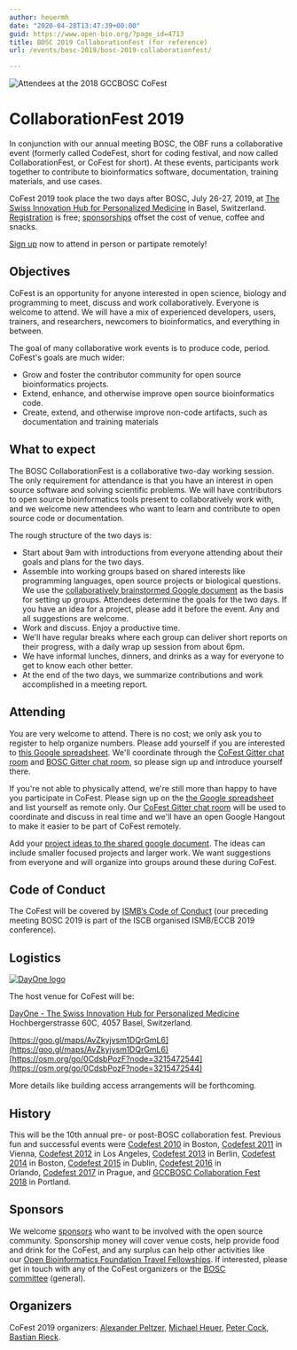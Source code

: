 ```yaml
---
author: heuermh
date: "2020-04-28T13:47:39+00:00"
guid: https://www.open-bio.org/?page_id=4713
title: BOSC 2019 CollaborationFest (for reference)
url: /events/bosc-2019/bosc-2019-collaborationfest/

---
```

![Attendees at the 2018 GCCBOSC CoFest](/obf-hugo-test/wp/wp-content/uploads/2019/02/attendees_stairs.jpg)

# CollaborationFest 2019

In conjunction with our annual meeting BOSC, the OBF runs a collaborative event (formerly called CodeFest, short for coding festival, and now called CollaborationFest, or CoFest for short). At these events, participants work together to contribute to bioinformatics software, documentation, training materials, and use cases.

CoFest 2019 took place the two days after BOSC, July 26-27, 2019, at [The Swiss Innovation Hub for Personalized Medicine](https://www.dayone.swiss/dayone.html) in Basel, Switzerland. [Registration](https://docs.google.com/spreadsheets/d/1KmUvbKo7AXwivjCLkFv3Dd-z4fhNrS2pXotMse9QGCg/edit#gid=0) is free; [sponsorships](/obf-hugo-test/events/bosc/sponsors/) offset the cost of venue, coffee and snacks.

[Sign up](https://docs.google.com/spreadsheets/d/1KmUvbKo7AXwivjCLkFv3Dd-z4fhNrS2pXotMse9QGCg/edit#gid=0) now to attend in person or partipate remotely!

## Objectives

CoFest is an opportunity for anyone interested in open science, biology and programming to meet, discuss and work collaboratively. Everyone is welcome to attend. We will have a mix of experienced developers, users, trainers, and researchers, newcomers to bioinformatics, and everything in between.

The goal of many collaborative work events is to produce code, period. CoFest's goals are much wider:

- Grow and foster the contributor community for open source bioinformatics projects.
- Extend, enhance, and otherwise improve open source bioinformatics code.
- Create, extend, and otherwise improve non-code artifacts, such as documentation and training materials

## What to expect

The BOSC CollaborationFest is a collaborative two-day working session. The only requirement for attendance is that you have an interest in open source software and solving scientific problems. We will have contributors to open source bioinformatics tools present to collaboratively work with, and we welcome new attendees who want to learn and contribute to open source code or documentation.

The rough structure of the two days is:

- Start about 9am with introductions from everyone attending about their goals and plans for the two days.
- Assemble into working groups based on shared interests like programming languages, open source projects or biological questions. We use the [collaboratively brainstormed Google document](https://docs.google.com/document/d/1UaScEaOchWPCTdBei8PLCIcKLEqVdhDimOj4zFydhnk/edit?usp=sharing) as the basis for setting up groups. Attendees determine the goals for the two days. If you have an idea for a project, please add it before the event. Any and all suggestions are welcome.
- Work and discuss. Enjoy a productive time.
- We'll have regular breaks where each group can deliver short reports on their progress, with a daily wrap up session from about 6pm.
- We have informal lunches, dinners, and drinks as a way for everyone to get to know each other better.
- At the end of the two days, we summarize contributions and work accomplished in a meeting report.

## Attending

You are very welcome to attend. There is no cost; we only ask you to register to help organize numbers. Please add yourself if you are interested to [this Google spreadsheet](https://docs.google.com/spreadsheets/d/1KmUvbKo7AXwivjCLkFv3Dd-z4fhNrS2pXotMse9QGCg/edit?usp=sharing). We'll coordinate through the [CoFest Gitter chat room](https://gitter.im/chapmanb/obf-codefest) and [BOSC Gitter chat room](https://gitter.im/OBF/BOSC_community), so please sign up and introduce yourself there.

If you're not able to physically attend, we're still more than happy to have you participate in CoFest. Please sign up on the [the Google spreadsheet](https://docs.google.com/spreadsheets/d/1KmUvbKo7AXwivjCLkFv3Dd-z4fhNrS2pXotMse9QGCg/edit?usp=sharing) and list yourself as remote only. Our [CoFest Gitter chat room](https://gitter.im/chapmanb/obf-codefest) will be used to coordinate and discuss in real time and we'll have an open Google Hangout to make it easier to be part of CoFest remotely.

Add your [project ideas to the shared google document](https://docs.google.com/document/d/1UaScEaOchWPCTdBei8PLCIcKLEqVdhDimOj4zFydhnk/edit?usp=sharing). The ideas can include smaller focused projects and larger work. We want suggestions from everyone and will organize into groups around these during CoFest.

## Code of Conduct

The CoFest will be covered by [ISMB’s Code of Conduct](https://www.iscb.org/ismbeccb2019-codeofconduct) (our preceding meeting BOSC 2019 is part of the ISCB organised ISMB/ECCB 2019 conference).

## Logistics

[![DayOne logo](/obf-hugo-test/wp/wp-content/uploads/2019/05/dayone_logo.png)](https://www.dayone.swiss/dayone.html)

The host venue for CoFest will be:

[DayOne - The Swiss Innovation Hub for Personalized Medicine](https://www.dayone.swiss/dayone.html)  
Hochbergerstrasse 60C, 4057 Basel, Switzerland.

[https://goo.gl/maps/AvZkyjvsm1DQrGmL6](https://goo.gl/maps/AvZkyjvsm1DQrGmL6)  
[https://osm.org/go/0CdsbPozF?node=3215472544](https://osm.org/go/0CdsbPozF?node=3215472544)

More details like building access arrangements will be forthcoming.

## History

This will be the 10th annual pre- or post-BOSC collaboration fest. Previous fun and successful events were [Codefest 2010](/obf-hugo-test/wiki/Codefest_2010) in Boston, [Codefest 2011](/obf-hugo-test/wiki/Codefest_2011) in Vienna, [Codefest 2012](/obf-hugo-test/wiki/Codefest_2012) in Los Angeles, [Codefest 2013](/obf-hugo-test/wiki/Codefest_2013) in Berlin, [Codefest 2014](/obf-hugo-test/wiki/Codefest_2014) in Boston, [Codefest 2015](/obf-hugo-test/wiki/Codefest_2015) in Dublin, [Codefest 2016](/obf-hugo-test/wiki/Codefest_2016) in Orlando, [Codefest 2017](/obf-hugo-test/wiki/Codefest_2017) in Prague, and [GCCBOSC Collaboration Fest 2018](https://galaxyproject.org/events/gccbosc2018/collaboration/) in Portland.

## Sponsors

We welcome [sponsors](/obf-hugo-test/events/bosc/sponsors/) who want to be involved with the open source community. Sponsorship money will cover venue costs, help provide food and drink for the CoFest, and any surplus can help other activities like our [Open Bioinformatics Foundation Travel Fellowships](https://github.com/OBF/obf-docs/blob/master/Travel_fellowships.md). If interested, please get in touch with any of the CoFest organizers or the [BOSC committee](mailto:bosc@open-bio.org) (general).

## Organizers

CoFest 2019 organizers: [Alexander Peltzer](https://github.com/apeltzer/), [Michael Heuer](https://github.com/heuermh), [Peter Cock](https://github.com/peterjc), [Bastian Rieck](https://github.com/Pseudomanifold).
